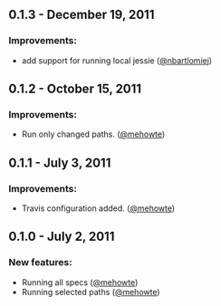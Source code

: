 ## 0.1.3 - December 19, 2011

### Improvements:

- add support for running local jessie ([@nbartlomiej])

## 0.1.2 - October 15, 2011

### Improvements:

- Run only changed paths. ([@mehowte])

## 0.1.1 - July 3, 2011

### Improvements:

- Travis configuration added. ([@mehowte])

## 0.1.0 - July 2, 2011

### New features:

- Running all specs ([@mehowte])
- Running selected paths ([@mehowte])

[@mehowte]: https://github.com/mehowte
[@nbartlomiej]: https://github.com/nbartlomiej
